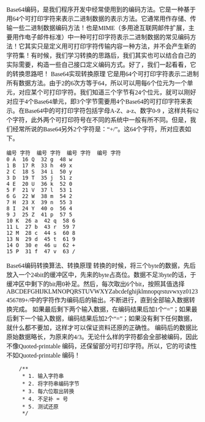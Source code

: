 <font face="Simsun" size=3>

Base64编码，是我们程序开发中经常使用到的编码方法。它是一种基于用64个可打印字符来表示二进制数据的表示方法。它通常用作存储、传输一些二进制数据编码方法！也是MIME（多用途互联网邮件扩展，主要用作电子邮件标准）中一种可打印字符表示二进制数据的常见编码方法！它其实只是定义用可打印字符传输内容一种方法，并不会产生新的字符集！有时候，我们学习转换的思路后，我们其实也可以结合自己的实际需要，构造一些自己接口定义编码方式。好了，我们一起看看，它的转换思路吧！
Base64实现转换原理
它是用64个可打印字符表示二进制所有数据方法。由于2的6次方等于64，所以可以用每6个位元为一个单元，对应某个可打印字符。我们知道三个字节有24个位元，就可以刚好对应于4个Base64单元，即3个字节需要用4个Base64的可打印字符来表示。在Base64中的可打印字符包括字母A-Z、a-z、数字0-9 ，这样共有62个字符，此外两个可打印符号在不同的系统中一般有所不同。但是，我们经常所说的Base64另外2个字符是：“+/”。这64个字符，所对应表如下。

~~~
编号 字符  编号 字符  编号 字符  编号 字符
0 A  16 Q  32 g  48 w
1 B  17 R  33 h  49 x
2 C  18 S  34 i  50 y
3 D  19 T  35 j  51 z
4 E  20 U  36 k  52 0
5 F  21 V  37 l  53 1
6 G  22 W  38 m  54 2
7 H  23 X  39 n  55 3
8 I  24 Y  40 o  56 4
9 J  25 Z  41 p  57 5
10 K  26 a  42 q  58 6
11 L  27 b  43 r  59 7
12 M  28 c  44 s  60 8
13 N  29 d  45 t  61 9
14 O  30 e  46 u  62 +
15 P  31 f  47 v  63 /
~~~

Base64编码转换算法、转换原理
转换的时候，将三个byte的数据，先后放入一个24bit的缓冲区中，先来的byte占高位。数据不足3byte的话，于缓冲区中剩下的bit用0补足。然后，每次取出6个bit，按照其值选择
ABCDEFGHIJKLMNOPQRSTUVWXYZabcdefghijklmnopqrstuvwxyz0123456789+/中的字符作为编码后的输出。不断进行，直到全部输入数据转换完成。
如果最后剩下两个输入数据，在编码结果后加1个“=”；如果最后剩下一个输入数据，编码结果后加2个“=”；如果没有剩下任何数据，就什么都不要加，这样才可以保证资料还原的正确性。
编码后的数据比原始数据略长，为原来的4/3。无论什么样的字符都会全部被编码，因此不像Quoted-printable 编码，还保留部分可打印字符。所以，它的可读性不如Quoted-printable 编码！

~~~
    /**
     * 1. 输入字符串
     * 2. 将字符串编码字节
     * 3. 每六位取出转换
     * 4. 不足补 = 号
     * 5. 测试还原
     */
~~~

</font>